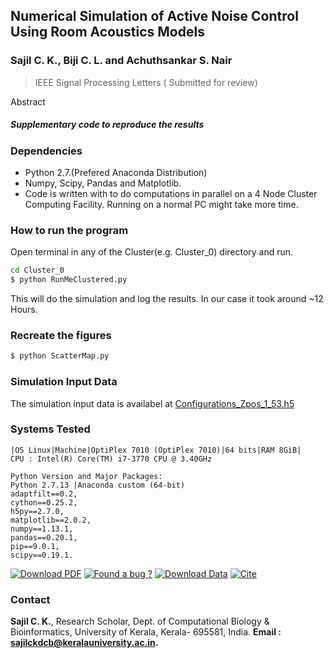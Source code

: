 ## Numerical Simulation of Active Noise Control Using Room Acoustics Models


### Sajil C. K., Biji C. L. and Achuthsankar S. Nair
> IEEE Signal Processing Letters ( Submitted for review)

Abstract
##### Supplementary code to reproduce the results

### Dependencies
* Python 2.7.(Prefered Anaconda Distribution)
* Numpy, Scipy, Pandas and Matplotlib.
* Code is written with to do computations in parallel on a 4 Node Cluster Computing Facility. Running on a normal PC might take more time.

### How to run the program
Open terminal in any of the Cluster(e.g. Cluster_0) directory and run.
```sh
cd Cluster_0
$ python RunMeClustered.py
```
This will do the simulation and log the results. In our case it took around ~12 Hours.

### Recreate the figures
```sh
$ python ScatterMap.py
```
### Simulation Input Data
The simulation input data is availabel at [Configurations_Zpos_1_53.h5](https://github.com/cksajil/ancram/tree/master/Cluster_0/Input/Configurations_Zpos_1_53.h5)

### Systems Tested

```
|OS Linux|Machine|OptiPlex 7010 (OptiPlex 7010)|64 bits|RAM 8GiB|
CPU : Intel(R) Core(TM) i7-3770 CPU @ 3.40GHz

Python Version and Major Packages:
Python 2.7.13 |Anaconda custom (64-bit)
adaptfilt==0.2, 
cython==0.25.2, 
h5py==2.7.0, 
matplotlib==2.0.2, 
numpy==1.13.1, 
pandas==0.20.1, 
pip==9.0.1,
scipy==0.19.1. 
```
[![Download PDF](https://image.ibb.co/hoAbYk/pdf.png)]()        [![Found a bug ?](https://image.ibb.co/b8twYk/bug.png)](mailto:sajilckdcb@keralauniversity.ac.in)      [![Download Data](https://image.ibb.co/jL5MzQ/data.png)](https://github.com/cksajil/ancram/blob/master/Cluster_0/Results/Results__Zpos_1_53_Cluster_0.csv)     [![Cite](https://image.ibb.co/cVN1zQ/cite.png)]()






### Contact
**Sajil C. K.**,
Research Scholar,
Dept. of Computational Biology & Bioinformatics,
University of Kerala, Kerala- 695581, India.
**Email : sajilckdcb@keralauniversity.ac.in.**



